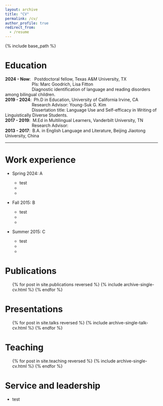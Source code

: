 ```yaml
---
layout: archive
title: "CV"
permalink: /cv/
author_profile: true
redirect_from:
  - /resume
---
```


{% include base_path %}

Education
======
**2024 - Now**: &nbsp; Postdoctoral fellow, Texas A&M University, TX  
&emsp;&emsp;&emsp;&emsp;&emsp;&emsp;&nbsp;PIs: Marc Goodrich, Lisa Fitton  
&emsp;&emsp;&emsp;&emsp;&emsp;&emsp;&nbsp;Diagnostic identification of language and reading disorders among bilingual children.  
**2019 - 2024**:&nbsp; Ph.D in Education, University of California Irvine, CA  
&emsp;&emsp;&emsp;&emsp;&emsp;&emsp;&nbsp;Research Advisor: Young-Suk G. Kim  
&emsp;&emsp;&emsp;&emsp;&emsp;&emsp;&nbsp;Dissertation title: Language Use and Self-efficacy in Writing of Linguistically Diverse Students.  
**2017 - 2019**:&nbsp; M.Ed in Multilingual Learners, Vanderbilt University, TN  
&emsp;&emsp;&emsp;&emsp;&emsp;&emsp;&nbsp;Research Advisor:  
**2013 - 2017**:&ensp;B.A. in English Language and Literature, Beijing Jiaotong University, China

------
Work experience
======
* Spring 2024: A
  * test
  * 
  * 

* Fall 2015: B
  * test
  * 
  * 

* Summer 2015: C
  * test
  * 
  * 
  
Publications
======
  <ul>{% for post in site.publications reversed %}
    {% include archive-single-cv.html %}
  {% endfor %}</ul>
  
Presentations
======
  <ul>{% for post in site.talks reversed %}
    {% include archive-single-talk-cv.html  %}
  {% endfor %}</ul>
  
Teaching
======
  <ul>{% for post in site.teaching reversed %}
    {% include archive-single-cv.html %}
  {% endfor %}</ul>
  
Service and leadership
======
* test

